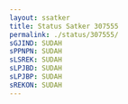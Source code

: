 ```yaml
---
layout: ssatker
title: Status Satker 307555
permalink: ./status/307555/
sGJIND: SUDAH 
sPPNPN: SUDAH 
sLSREK: SUDAH 
sLPJBD: SUDAH 
sLPJBP: SUDAH 
sREKON: SUDAH 
---
```

